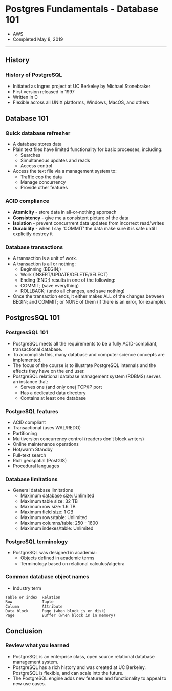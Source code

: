 # Postgres Fundamentals - Database 101
- AWS
- Completed May 8, 2019
----------

## History

### History of PostgreSQL
- Initiated as Ingres project at UC Berkeley by Michael Stonebraker
- First version released in 1997
- Written in C
- Flexible across all UNIX platforms, Windows, MacOS, and others


## Database 101
### Quick database refresher
-	A database stores data
- Plain text files have limited functionality for basic processes, including: 
	- Searches
	- Simultaneous updates and reads
	- Access control
- Access the text file via a management system to:
	- Traffic cop the data
	- Manage concurrency
	- Provide other features
		
### ACID compliance
- **Atomicity** - store data in all-or-nothing approach
- **Consistency** - give me a consistent picture of the data
- **Isolation** - prevent concurrrent data updates from incorrect read/writes
- **Durability** - when I say 'COMMIT' the data make sure it is safe until I explicitly destroy it
	
### Database transactions
- A transaction is a unit of work.
- A transaction is all or nothing:
	- Beginning (BEGIN;)
	- Work (INSERT/UPDATE/DELETE/SELECT)
	- Ending (END;) results in one of  the following:
	- COMMIT; (save everything)
	- ROLLBACK; (undo all changes, and save nothing)
- Once the transaction ends, it either makes ALL of the changes between BEGIN; and COMMIT; or NONE of them (if there is an error, for example).	
	
## PostgresSQL 101
### PostgresSQL 101
- PostgreSQL meets all the requirements to be a fully ACID-compliant, transactional database.
- To accomplish this, many database and computer science concepts are implemented.
- The focus of the course is to illustrate PostgreSQL internals and the effects they have on the end user.
- PostgreSQL relational database management system (RDBMS) serves an instance that:
	- Serves one (and only one) TCP/IP port
	- Has a dedicated data directory
	- Contains at least one database

### PostgreSQL features
- ACID compliant
- Transactional (uses WAL/REDO)
- Partitioning
- Multiversion concurrency control (readers don’t block writers)
- Online maintenance operations
- Hot/warm Standby
- Full-text search
- Rich geospatial (PostGIS)
- Procedural languages
	
### Database limitations
- General database limitations
	- Maximum database size: Unlimited
	- Maximum table size: 32 TB
	- Maximum row size: 1.6 TB
	- Maximum field size: 1 GB
	- Maximum rows/table: Unlimited
	- Maximum columns/table: 250 - 1600
	- Maximum indexes/table: Unlimited
		
### PostgreSQL terminology
- PostgreSQL was designed in academia:
	- Objects defined in academic terms
	- Terminology based on relational calculus/algebra
		
### Common database object names
- Industry term
```
Table or index	Relation
Row             Tuple
Column          Attribute
Data block      Page (when block is on disk)
Page            Buffer (when block in in memory)
```		
	
## Conclusion
### Review what you learned
- PostgreSQL is an enterprise class, open source relational database management system.
- PostgreSQL has a rich history and was created at UC Berkeley. PostgreSQL is flexible, and can scale into the future.
- The PostgreSQL engine adds new features and functionality to appeal to new use cases.
